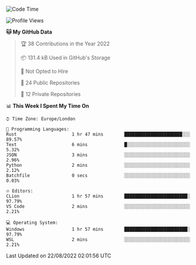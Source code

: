 <!--START_SECTION:waka-->
![Code Time](http://img.shields.io/badge/Code%20Time-221%20hrs%2048%20mins-blue)

![Profile Views](http://img.shields.io/badge/Profile%20Views-0-blue)

**🐱 My GitHub Data** 

> 🏆 38 Contributions in the Year 2022
 > 
> 📦 131.4 kB Used in GitHub's Storage 
 > 
> 🚫 Not Opted to Hire
 > 
> 📜 24 Public Repositories 
 > 
> 🔑 12 Private Repositories  
 > 
📊 **This Week I Spent My Time On** 

```text
⌚︎ Time Zone: Europe/London

💬 Programming Languages: 
Rust                     1 hr 47 mins        ██████████████████████░░░   89.57% 
Text                     6 mins              █░░░░░░░░░░░░░░░░░░░░░░░░   5.32% 
JSON                     3 mins              ░░░░░░░░░░░░░░░░░░░░░░░░░   2.96% 
Python                   2 mins              ░░░░░░░░░░░░░░░░░░░░░░░░░   2.12% 
Batchfile                0 secs              ░░░░░░░░░░░░░░░░░░░░░░░░░   0.03%

🔥 Editors: 
CLion                    1 hr 57 mins        ████████████████████████░   97.79% 
VS Code                  2 mins              ░░░░░░░░░░░░░░░░░░░░░░░░░   2.21%

💻 Operating System: 
Windows                  1 hr 57 mins        ████████████████████████░   97.79% 
WSL                      2 mins              ░░░░░░░░░░░░░░░░░░░░░░░░░   2.21%

```


 Last Updated on 22/08/2022 02:01:56 UTC
<!--END_SECTION:waka-->